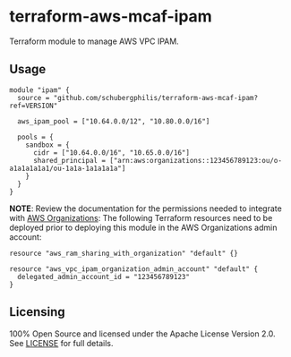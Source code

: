 # terraform-aws-mcaf-ipam

Terraform module to manage AWS VPC IPAM.

## Usage

```
module "ipam" {
  source = "github.com/schubergphilis/terraform-aws-mcaf-ipam?ref=VERSION"

  aws_ipam_pool = ["10.64.0.0/12", "10.80.0.0/16"]

  pools = {
    sandbox = {
      cidr = ["10.64.0.0/16", "10.65.0.0/16"]
      shared_principal = ["arn:aws:organizations::123456789123:ou/o-a1a1a1a1a1/ou-1a1a-1a1a1a1a"]
    }
  }
}
```

**NOTE**: Review the documentation for the permissions needed to integrate with [AWS Organizations](https://docs.aws.amazon.com/vpc/latest/ipam/choose-single-user-or-orgs-ipam.html): The following Terraform resources need to be deployed prior to deploying this module in the AWS Organizations admin account:

```
resource "aws_ram_sharing_with_organization" "default" {}

resource "aws_vpc_ipam_organization_admin_account" "default" {
  delegated_admin_account_id = "123456789123"
}
```

<!-- BEGIN_TF_DOCS -->
<!-- END_TF_DOCS -->

## Licensing

100% Open Source and licensed under the Apache License Version 2.0. See [LICENSE](https://github.com/schubergphilis/terraform-aws-mcaf-ipam/blob/main/LICENSE) for full details.
